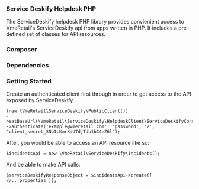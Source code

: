 ### Service Deskify Helpdesk PHP

The ServiceDeskify helpdesk PHP library provides convienient access to VmeRetail's ServiceDeskify api from apps written in PHP. It includes a pre-defined set of classes for API resources.

### Composer

### Dependencies

### Getting Started

Create an authenticated client first through in order to get access to the API exposed by ServiceDeskify.

```
(new \VmeRetail\ServiceDeskify\PublicClient())
->setBaseUrl(\VmeRetail\ServiceDeskify\HelpdeskClient\ServiceDeskifyConstants::HELPDESK_API_URL_TEST)
->authenticate('example@vmeretail.com', 'password', '2', 'client_secret_SNo1LKmrXdUTdjTdb1bC4eZ6l');
```

After, you would be able to access an API resource like so:

```
$incidentsApi = new \VmeRetail\ServiceDeskify\Incidents();
```

And be able to make API calls:

```
$serviceDeskifyResponseObject = $incidentsApi->create([ //...properties ]);
```